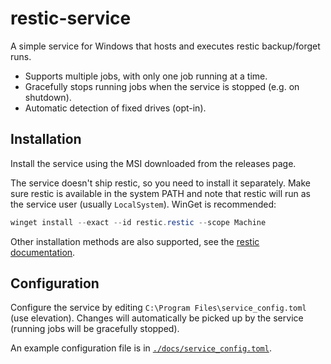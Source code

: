# restic-service

A simple service for Windows that hosts and executes restic backup/forget runs.

- Supports multiple jobs, with only one job running at a time.
- Gracefully stops running jobs when the service is stopped (e.g. on shutdown).
- Automatic detection of fixed drives (opt-in).

## Installation

Install the service using the MSI downloaded from the releases page.

The service doesn't ship restic, so you need to install it separately. Make sure restic is available in the system PATH
and note that restic will run as the service user (usually `LocalSystem`). WinGet is recommended:

```powershell
winget install --exact --id restic.restic --scope Machine
```

Other installation methods are also supported, see
the [restic documentation](https://restic.readthedocs.io/en/latest/020_installation.html#windows).

## Configuration

Configure the service by editing `C:\Program Files\service_config.toml` (use elevation). Changes will automatically be
picked up by the service (running jobs will be gracefully stopped).

An example configuration file is in [`./docs/service_config.toml`](./docs/service_config.toml).
